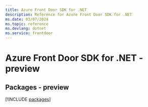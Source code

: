 ```yaml
---
title: Azure Front Door SDK for .NET
description: Reference for Azure Front Door SDK for .NET
ms.date: 03/07/2024
ms.topic: reference
ms.devlang: dotnet
ms.service: frontdoor
---
```

# Azure Front Door SDK for .NET - preview
## Packages - preview
[!INCLUDE [packages](front-door-index.md)]